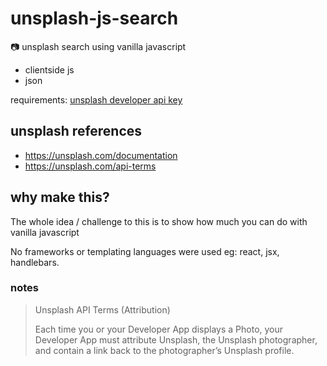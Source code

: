 # unsplash-js-search
:camera: unsplash search using vanilla javascript

- clientside js
- json

requirements: [unsplash developer api key](https://unsplash.com/developers)

## unsplash references

- https://unsplash.com/documentation
- https://unsplash.com/api-terms

## why make this?

The whole idea / challenge to this is to show how much you can do with vanilla javascript

No frameworks or templating languages were used eg: react, jsx, handlebars.

### notes

> Unsplash API Terms (Attribution)
>
> Each time you or your Developer App displays a Photo, your Developer App must attribute Unsplash, the Unsplash photographer, and contain a link back to the photographer’s Unsplash profile.